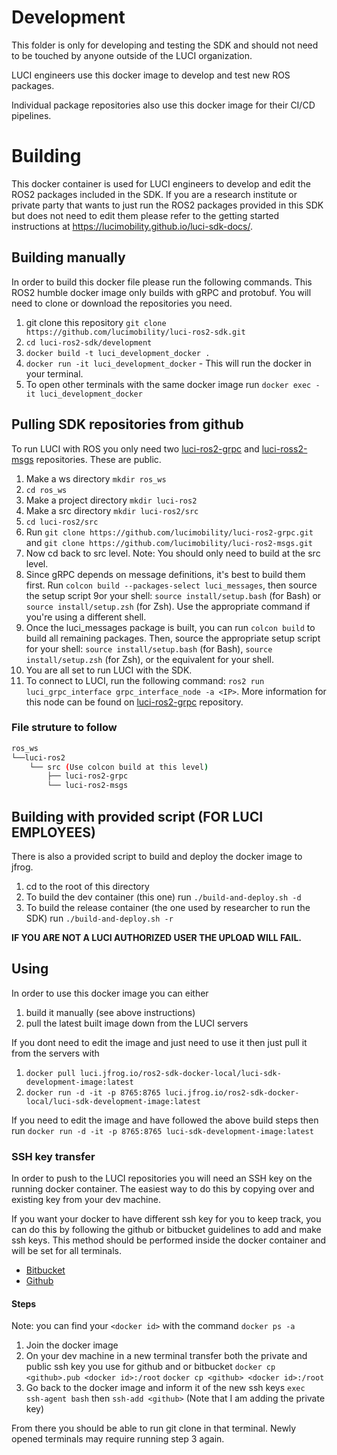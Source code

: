 # Development
This folder is only for developing and testing the SDK and should not need to be touched by anyone outside of the LUCI organization.

LUCI engineers use this docker image to develop and test new ROS packages.

Individual package repositories also use this docker image for their CI/CD pipelines.

# Building

This docker container is used for LUCI engineers to develop and edit the ROS2 packages included in the SDK. If you are a research institute or private party that wants to just run the ROS2 packages provided in this SDK but does not need to edit them please refer to the getting started instructions at https://lucimobility.github.io/luci-sdk-docs/.

## Building manually

In order to build this docker file please run the following commands. This ROS2 humble docker image only builds with gRPC and protobuf. You will need to clone or download the repositories you need. 
1. git clone this repository `git clone https://github.com/lucimobility/luci-ros2-sdk.git`
2. `cd luci-ros2-sdk/development`
3. `docker build -t luci_development_docker .`
4. `docker run -it luci_development_docker` - This will run the docker in your terminal.
5. To open other terminals with the same docker image run `docker exec -it luci_development_docker`

## Pulling SDK repositories from github
To run LUCI with ROS you only need two [luci-ros2-grpc](https://github.com/lucimobility/luci-ros2-grpc) and [luci-ross2-msgs](https://github.com/lucimobility/luci-ros2-msgs) repositories. These are public. 

1. Make a ws directory `mkdir ros_ws`
2. `cd ros_ws`
3. Make a project directory `mkdir luci-ros2`
4. Make a src directory `mkdir luci-ros2/src`
5. `cd luci-ros2/src`
6. Run `git clone https://github.com/lucimobility/luci-ros2-grpc.git` and `git clone https://github.com/lucimobility/luci-ros2-msgs.git`
7. Now cd back to src level. Note: You should only need to build at the src level. 
8. Since gRPC depends on message definitions, it's best to build them first. Run `colcon build --packages-select luci_messages`, then source the setup script 9or your shell: `source install/setup.bash` (for Bash) or `source install/setup.zsh` (for Zsh). Use the appropriate command if you're using a different shell.
9. Once the luci_messages package is built, you can run `colcon build` to build all remaining packages. Then, source the appropriate setup script for your shell: `source install/setup.bash` (for Bash), `source install/setup.zsh` (for Zsh), or the equivalent for your shell. 
10. You are all set to run LUCI with the SDK.
11. To connect to LUCI, run the following command: `ros2 run luci_grpc_interface grpc_interface_node -a <IP>`. More information for this node can be found on [luci-ros2-grpc](https://github.com/lucimobility/luci-ros2-grpc) repository.

### File struture to follow
```bash
ros_ws
└──luci-ros2
    └── src (Use colcon build at this level)
        ├── luci-ros2-grpc
        └── luci-ros2-msgs
```

## Building with provided script (FOR LUCI EMPLOYEES)

There is also a provided script to build and deploy the docker image to jfrog. 
1. cd to the root of this directory
2. To build the dev container (this one) run `./build-and-deploy.sh -d`
3. To build the release container (the one used by researcher to run the SDK) run `./build-and-deploy.sh -r`

<b>IF YOU ARE NOT A LUCI AUTHORIZED USER THE UPLOAD WILL FAIL.</b>

## Using
In order to use this docker image you can either 
1. build it manually (see above instructions)
2. pull the latest built image down from the LUCI servers

If you dont need to edit the image and just need to use it then just pull it from the servers with 
1. `docker pull luci.jfrog.io/ros2-sdk-docker-local/luci-sdk-development-image:latest`
2. `docker run -d -it -p 8765:8765 luci.jfrog.io/ros2-sdk-docker-local/luci-sdk-development-image:latest`

If you need to edit the image and have followed the above build steps then run 
`docker run -d -it -p 8765:8765 luci-sdk-development-image:latest`


### SSH key transfer
In order to push to the LUCI repositories you will need an SSH key on the running docker container. The easiest way to do this by copying over and existing key from your dev machine. 

If you want your docker to have different ssh key for you to keep track, you can do this by following the github or bitbucket guidelines to add and make ssh keys. This method should be performed inside the docker container and will be set for all terminals.
- [Bitbucket](https://support.atlassian.com/bitbucket-cloud/docs/set-up-personal-ssh-keys-on-linux/)
- [Github](https://docs.github.com/en/authentication/connecting-to-github-with-ssh/generating-a-new-ssh-key-and-adding-it-to-the-ssh-agent)

#### Steps
Note: you can find your `<docker id>` with the command `docker ps -a`

1. Join the docker image 
2. On your dev machine in a new terminal transfer both the private and public ssh key you use for github and or bitbucket
`docker cp <github>.pub <docker id>:/root`
`docker cp <github> <docker id>:/root`
3. Go back to the docker image and inform it of the new ssh keys `exec ssh-agent bash` then `ssh-add <github>` (Note that I am adding the private key) 

From there you should be able to run git clone in that terminal. Newly opened terminals may require running step 3 again.